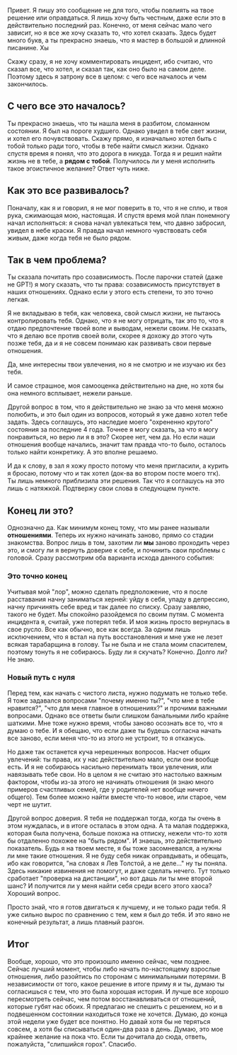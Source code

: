 Привет. Я пишу это сообщение не для того, чтобы повлиять на твое решение или оправдаться. Я лишь хочу быть честным, даже если это в действительно последний раз. Конечно, от меня сейчас мало чего зависит, но я все же хочу сказать то, что хотел сказать. Здесь будет много букв, а ты прекрасно знаешь, что я мастер в большой и длинной писанине. Хы

Скажу сразу, я не хочу комментировать инцидент, ибо считаю, что сказал все, что хотел, и сказал так, как оно было на самом деле. Поэтому здесь я затрону все в целом: с чего все началось и чем закончилось.
## С чего все это началось?

Ты прекрасно знаешь, что ты нашла меня в разбитом, сломанном состоянии. Я был на пороге худшего. Однако увидел в тебе свет жизни, и хотел его почувствовать. Скажу прямо, я изначально хотел быть с тобой только ради того, чтобы в тебе найти смысл жизни. Однако спустя время я понял, что это дорога в никуда. Тогда я и решил найти жизнь не в тебе, а **рядом с тобой**. Получилось ли у меня исполнить такое эгоистичное желание? Ответ чуть ниже.
## Как это все развивалось?

Поначалу, как я и говорил, я не мог поверить в то, что я не сплю, и твоя рука, сжимающая мою, настоящая. И спустя время мой план понемногу начал исполняться: я снова начал увлекаться тем, что давно забросил, увидел в небе краски. Я правда начал немного чувствовать себя живым, даже когда тебя не было рядом.
## Так в чем проблема?

Ты сказала почитать про созависимость. После парочки статей (даже не GPT!) я могу сказать, что ты права: созависимость присутствует в наших отношениях. Однако если у этого есть степени, то это точно легкая. 

Я не вкладываю в тебя, как человека, свой смысл жизни, не пытаюсь контролировать тебя. Однако, что я не могу отрицать, так это то, что я отдаю предпочтение твоей воле и выводам, нежели своим. Не сказать, что я делаю все против своей воли, скорее я дохожу до этого чуть позже тебя, да и я не совсем понимаю как развивать свои первые отношения.

Да, мне интересны твои увлечения, но я не смотрю и не изучаю их без тебя.

И самое страшное, моя самооценка действительно на дне, но хотя бы она немного всплывает, нежели раньше.

Другой вопрос в том, что я действительно не знаю за что меня можно полюбить, и это был один из вопросов, который я уже давно хотел тебе задать. Здесь соглашусь, это наследие моего "охрененно крутого" состояния за последние 4 года. Точнее я могу сказать, за что я могу понравиться, но верю ли я в это? Скорее нет, чем да. Но если наши отношения вообще начались, значит там правда что-то было, осталось только найти конкретику. А это вполне решаемо.

И да к слову, в зал я хожу просто потому что меня пригласили, а курить я бросаю, потому что и так хотел (док-ва во втором посте моего тгк). Ты лишь немного приблизила эти решения.
Так что я соглашусь на это лишь с натяжкой. Подтвержу свои слова в следующем пункте.
## Конец ли это?

Однозначно да. Как минимум конец тому, что мы ранее называли **отношениями**. Теперь их нужно начинать заново, прямо со стадии знакомства. Вопрос лишь в том, захотим ли **мы** заново проходить через это, и смогу ли я вернуть доверие к себе, и починить свои проблемы с головой.
Сразу рассмотрим оба варианта исхода данного события:
### Это точно конец

Учитывая мой "лор", можно сделать предположение, что я после расставания начну заниматься херней: уйду в себя, упаду в депрессию, начну причинять себе вред и так далее по списку. Сразу заявляю, такого не будет. Мы спокойно разойдемся по своим путям. С момента инцидента я, считай, уже потерял тебя. И моя жизнь просто вернулась в свое русло. Все как обычно, все как всегда. За одним лишь исключением, что я встал на путь восстановления и мне уже не лезет всякая тарабарщина в голову. Ты не была и не стала моим спасителем, поэтому тонуть я не собираюсь. Буду ли я скучать? Конечно. Долго ли? Не знаю.
### Новый путь с нуля

Перед тем, как начать с чистого листа, нужно подумать не только тебе. Я тоже задавался вопросами "почему именно ты?", "что мне в тебе нравится?", "что для меня главное в отношениях?" и прочими важными вопросами. Однако все ответы были слишком банальными либо крайне шаткими. Мне тоже нужно время, чтобы заново осознать все то, что я думаю о тебе. И я обещаю, что если даже ты будешь согласна начать все заново, если меня что-то из этого не устроит, то я откажусь.

Но даже так останется куча нерешенных вопросов. Насчет общих увлечений: ты права, их у нас действительно мало, если они вообще есть. И я не собираюсь насильно перенимать твои увлечения, или навязывать тебе свои. Но в целом я не считаю это настолько важным фактором, чтобы из-за этого не начинать отношения (я знаю много примеров счастливых семей, где у родителей нет вообще ничего общего). Тем более можно найти вместе что-то новое, или старое, чем черт не шутит.

Другой вопрос доверия. Я тебя не поддержал тогда, когда ты очень в этом нуждалась, и в итоге осталась в этом одна. А та малая поддержка, которая была получена, больше похожа на отписку, нежели что-то хотя бы отдаленно похожее на "быть рядом". И знаешь, это действительно показатель. Будь я на твоем месте, я бы тоже засомневался, а нужны ли мне такие отношения. Я не буду себя никак оправдывать, и обещать, ибо как говорится, "на словах я Лев Толстой, а не деле..." ну ты поняла. Здесь никакие извинения не помогут, и даже сделать нечего. Тут только сработает "проверка на дистанции", но вот дашь ли ты мне второй шанс? И получится ли у меня найти себя среди всего этого хаоса? Хороший вопрос.

Просто знай, что я готов двигаться к лучшему, и не только ради тебя. Я уже сильно вырос по сравнению с тем, кем я был до тебя. И это явно не конечный результат, а лишь плавный разгон.
## Итог

Вообще, хорошо, что это произошло именно сейчас, чем позднее. Сейчас лучший момент, чтобы либо начать по-настоящему взрослые отношения, либо разойтись по сторонам с минимальными потерями. В независимости от того, какое решение в итоге приму я и ты, думаю ты согласишься с тем, что это была хорошая история. И лучше все хорошо пересмотреть сейчас, чем потом восстанавливаться от отношений, которые губят нас обоих. Я предлагаю не спешить с решением, но и в подвешенном состоянии находиться тоже не хочется. Думаю, до конца этой недели уже будет все понятно. Но давай хотя бы не теряться совсем, а хотя бы списываться один-два раза в день. Думаю, это мое крайнее желание на пока что. Если ты дочитала до сюда, ответь, пожалуйста, "слипшийся горох". Спасибо.